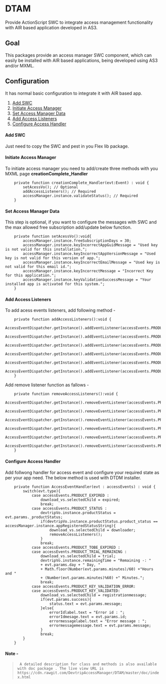# DTAM

Provide ActionScript SWC to integrate access management functionality with AIR based application developed in AS3.

## Goal

This packages provide an access manager SWC component, which can easily be installed with AIR based applications, being developed using AS3 and/or MXML.

## Configuration 

It has normal basic configuration to integrate it with AIR based app. 

1. [Add SWC](#add-swc)
2. [Initiate Access Manager](initiate-access-manager)
3. [Set Access Manager Data](set-access-manager-data)
4. [Add Access Listeners](#add-access-listeners)
5. [Configure Access Handler](#configure-access-handler)

#### Add SWC

Just need to copy the SWC and pest in you Flex lib package.

#### Initiate Access Manager

To initiate access manager you need to add/create three methods with you MXML page **creationComplete_Handler**

```AS3
	private function creationComplete_Handler(evt:Event) : void {
		setAcessVo(); // Optional
		addAccessListeners(); // Required
		accessManager.instance.validateStatus(); // Required
	}
````

#### Set Access Manager Data

This step is optional, if you want to configure the messages with SWC and the max allowed free subscription add/update below function.

```AS3
	private function setAcessVo():void{
		accessManager.instance.freeSubscriptionDays = 30;
		accessManager.instance.keyIncorrectAppGuidMessage = "Used key is not valid for this installation.";
		accessManager.instance.keyIncorrectAppVersionMessage = "Used key is not valid for this version of app.";
		accessManager.instance.keyIncorrectEmailMessage = "Used key is not valid for this email id.";
		accessManager.instance.keyIncorrectMessage = "Incorrect Key for this application.";
		accessManager.instance.keyValidationSuccessMessage = "Your installed app is activated for this system.";
	}
```` 

#### Add Access Listeners

To add acess events listeners, add following method -

```AS3
	private function addAccessListeners():void {
		AccessEventDispatcher.getInstance().addEventListener(accessEvents.PRODUCT_EXPIRED,AccessEventHandler);
		AccessEventDispatcher.getInstance().addEventListener(accessEvents.PRODUCT_STATUS,AccessEventHandler);
		AccessEventDispatcher.getInstance().addEventListener(accessEvents.PRODUCT_TOBE_EXPIRED,AccessEventHandler);
		AccessEventDispatcher.getInstance().addEventListener(accessEvents.PRODUCT_TRIAL_REMAINING,AccessEventHandler);
		AccessEventDispatcher.getInstance().addEventListener(accessEvents.PRODUCT_KEY_VALIDATED,AccessEventHandler);
		AccessEventDispatcher.getInstance().addEventListener(accessEvents.PRODUCT_KEY_VALIDATION_ERROR,AccessEventHandler);
	}
```` 

Add remove listener function as fallows -

```AS3
	private function removeAccessListeners():void {
		AccessEventDispatcher.getInstance().removeEventListener(accessEvents.PRODUCT_EXPIRED,AccessEventHandler);
		AccessEventDispatcher.getInstance().removeEventListener(accessEvents.PRODUCT_STATUS,AccessEventHandler);
		AccessEventDispatcher.getInstance().removeEventListener(accessEvents.PRODUCT_TOBE_EXPIRED,AccessEventHandler);
		AccessEventDispatcher.getInstance().removeEventListener(accessEvents.PRODUCT_TRIAL_REMAINING,AccessEventHandler);
		AccessEventDispatcher.getInstance().removeEventListener(accessEvents.PRODUCT_KEY_VALIDATED,AccessEventHandler);
		AccessEventDispatcher.getInstance().removeEventListener(accessEvents.PRODUCT_KEY_VALIDATION_ERROR,AccessEventHandler);
	}
```` 


#### Configure Access Handler

Add follwong handler for access event and configure your required state as per your app need. The below method is used with DTDM installer.

```AS3
	private function AccessEventHandler(evt : accessEvents) : void {
		switch(evt.type){
			case accessEvents.PRODUCT_EXPIRED :
				download_vs.selectedChild = expired;
				break;
			case accessEvents.PRODUCT_STATUS :
				devtripVo.instance.productStatus = evt.params._productStatus;
				if(devtripVo.instance.productStatus.product_status == accessManager.instance.appRegisteredStatusString){
					download_vs.selectedChild = downloader;
					removeAccessListeners();
				}
				break;
			case accessEvents.PRODUCT_TOBE_EXPIRED :
			case accessEvents.PRODUCT_TRIAL_REMAINING :
				download_vs.selectedChild = trial;
				devtripVo.instance.remainingTime = "Remaining -: " 
				+ evt.params.day + " Day, "
				+ Math.floor(Number(evt.params.minutes)/60) +"Hours and " 
				+ (Number(evt.params.minutes)%60) +" Minutes.";
				break;
			case accessEvents.PRODUCT_KEY_VALIDATION_ERROR:
			case accessEvents.PRODUCT_KEY_VALIDATED:
				download_vs.selectedChild = registrationmessage;
				if(evt.params.success){
					status.text = evt.params.message;
				}else{
					errorIdlabel.text = "Error id : ";
					errorIdmesage.text = evt.params.id;
					errormessagelabel.text = "Error message : ";
					errormessagemessage.text = evt.params.message;
				}
				break;
		}
	}
```` 

#### Note -

>` A detailed description for class and methods is also available with doc package . The live view URL is https://cdn.rawgit.com/DevtripAccessManager/DTAM/master/doc/index.html`
